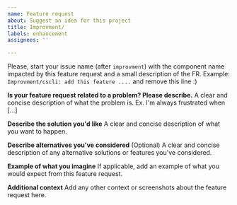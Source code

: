```yaml
---
name: Feature request
about: Suggest an idea for this project
title: Improvment/
labels: enhancement
assignees: ''

---
```


Please, start your issue name (after `improvment`) with the component name impacted by this feature request and a small description of the FR. Example: `Improvment/cscli: add this feature ....` and remove this line :)

**Is your feature request related to a problem? Please describe.**
A clear and concise description of what the problem is. Ex. I'm always frustrated when [...]

**Describe the solution you'd like**
A clear and concise description of what you want to happen.

**Describe alternatives you've considered** (Optional) 
A clear and concise description of any alternative solutions or features you've considered.

**Example of what you imagine**
If applicable, add an example of what you would expect from this feature request.

**Additional context**
Add any other context or screenshots about the feature request here.

